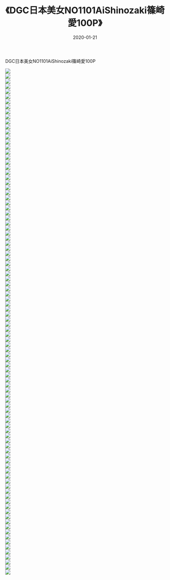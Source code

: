 ﻿---
layout: post
title:  《DGC日本美女NO1101AiShinozaki篠崎愛100P》
date:   2020-01-21
img: http://pic.660000.xyz/1:/性感/2020/DGC日本美女NO1101AiShinozaki篠崎愛100P/000.jpg
categories: [美女, 清纯, 唯美]
---

DGC日本美女NO1101AiShinozaki篠崎愛100P

  ![](http://pic.660000.xyz/1:/性感/2020/DGC日本美女NO1101AiShinozaki篠崎愛100P/001.jpg) <br> ![](http://pic.660000.xyz/1:/性感/2020/DGC日本美女NO1101AiShinozaki篠崎愛100P/002.jpg) <br> ![](http://pic.660000.xyz/1:/性感/2020/DGC日本美女NO1101AiShinozaki篠崎愛100P/003.jpg) <br> ![](http://pic.660000.xyz/1:/性感/2020/DGC日本美女NO1101AiShinozaki篠崎愛100P/004.jpg) <br> ![](http://pic.660000.xyz/1:/性感/2020/DGC日本美女NO1101AiShinozaki篠崎愛100P/005.jpg) <br> ![](http://pic.660000.xyz/1:/性感/2020/DGC日本美女NO1101AiShinozaki篠崎愛100P/006.jpg) <br> ![](http://pic.660000.xyz/1:/性感/2020/DGC日本美女NO1101AiShinozaki篠崎愛100P/007.jpg) <br> ![](http://pic.660000.xyz/1:/性感/2020/DGC日本美女NO1101AiShinozaki篠崎愛100P/008.jpg) <br> ![](http://pic.660000.xyz/1:/性感/2020/DGC日本美女NO1101AiShinozaki篠崎愛100P/009.jpg) <br> ![](http://pic.660000.xyz/1:/性感/2020/DGC日本美女NO1101AiShinozaki篠崎愛100P/010.jpg) <br> ![](http://pic.660000.xyz/1:/性感/2020/DGC日本美女NO1101AiShinozaki篠崎愛100P/011.jpg) <br> ![](http://pic.660000.xyz/1:/性感/2020/DGC日本美女NO1101AiShinozaki篠崎愛100P/012.jpg) <br> ![](http://pic.660000.xyz/1:/性感/2020/DGC日本美女NO1101AiShinozaki篠崎愛100P/013.jpg) <br> ![](http://pic.660000.xyz/1:/性感/2020/DGC日本美女NO1101AiShinozaki篠崎愛100P/014.jpg) <br> ![](http://pic.660000.xyz/1:/性感/2020/DGC日本美女NO1101AiShinozaki篠崎愛100P/015.jpg) <br> ![](http://pic.660000.xyz/1:/性感/2020/DGC日本美女NO1101AiShinozaki篠崎愛100P/016.jpg) <br> ![](http://pic.660000.xyz/1:/性感/2020/DGC日本美女NO1101AiShinozaki篠崎愛100P/017.jpg) <br> ![](http://pic.660000.xyz/1:/性感/2020/DGC日本美女NO1101AiShinozaki篠崎愛100P/018.jpg) <br> ![](http://pic.660000.xyz/1:/性感/2020/DGC日本美女NO1101AiShinozaki篠崎愛100P/019.jpg) <br> ![](http://pic.660000.xyz/1:/性感/2020/DGC日本美女NO1101AiShinozaki篠崎愛100P/020.jpg) <br> ![](http://pic.660000.xyz/1:/性感/2020/DGC日本美女NO1101AiShinozaki篠崎愛100P/021.jpg) <br> ![](http://pic.660000.xyz/1:/性感/2020/DGC日本美女NO1101AiShinozaki篠崎愛100P/022.jpg) <br> ![](http://pic.660000.xyz/1:/性感/2020/DGC日本美女NO1101AiShinozaki篠崎愛100P/023.jpg) <br> ![](http://pic.660000.xyz/1:/性感/2020/DGC日本美女NO1101AiShinozaki篠崎愛100P/024.jpg) <br> ![](http://pic.660000.xyz/1:/性感/2020/DGC日本美女NO1101AiShinozaki篠崎愛100P/025.jpg) <br> ![](http://pic.660000.xyz/1:/性感/2020/DGC日本美女NO1101AiShinozaki篠崎愛100P/026.jpg) <br> ![](http://pic.660000.xyz/1:/性感/2020/DGC日本美女NO1101AiShinozaki篠崎愛100P/027.jpg) <br> ![](http://pic.660000.xyz/1:/性感/2020/DGC日本美女NO1101AiShinozaki篠崎愛100P/028.jpg) <br> ![](http://pic.660000.xyz/1:/性感/2020/DGC日本美女NO1101AiShinozaki篠崎愛100P/029.jpg) <br> ![](http://pic.660000.xyz/1:/性感/2020/DGC日本美女NO1101AiShinozaki篠崎愛100P/030.jpg) <br> ![](http://pic.660000.xyz/1:/性感/2020/DGC日本美女NO1101AiShinozaki篠崎愛100P/031.jpg) <br> ![](http://pic.660000.xyz/1:/性感/2020/DGC日本美女NO1101AiShinozaki篠崎愛100P/032.jpg) <br> ![](http://pic.660000.xyz/1:/性感/2020/DGC日本美女NO1101AiShinozaki篠崎愛100P/033.jpg) <br> ![](http://pic.660000.xyz/1:/性感/2020/DGC日本美女NO1101AiShinozaki篠崎愛100P/034.jpg) <br> ![](http://pic.660000.xyz/1:/性感/2020/DGC日本美女NO1101AiShinozaki篠崎愛100P/035.jpg) <br> ![](http://pic.660000.xyz/1:/性感/2020/DGC日本美女NO1101AiShinozaki篠崎愛100P/036.jpg) <br> ![](http://pic.660000.xyz/1:/性感/2020/DGC日本美女NO1101AiShinozaki篠崎愛100P/037.jpg) <br> ![](http://pic.660000.xyz/1:/性感/2020/DGC日本美女NO1101AiShinozaki篠崎愛100P/038.jpg) <br> ![](http://pic.660000.xyz/1:/性感/2020/DGC日本美女NO1101AiShinozaki篠崎愛100P/039.jpg) <br> ![](http://pic.660000.xyz/1:/性感/2020/DGC日本美女NO1101AiShinozaki篠崎愛100P/040.jpg) <br> ![](http://pic.660000.xyz/1:/性感/2020/DGC日本美女NO1101AiShinozaki篠崎愛100P/041.jpg) <br> ![](http://pic.660000.xyz/1:/性感/2020/DGC日本美女NO1101AiShinozaki篠崎愛100P/042.jpg) <br> ![](http://pic.660000.xyz/1:/性感/2020/DGC日本美女NO1101AiShinozaki篠崎愛100P/043.jpg) <br> ![](http://pic.660000.xyz/1:/性感/2020/DGC日本美女NO1101AiShinozaki篠崎愛100P/044.jpg) <br> ![](http://pic.660000.xyz/1:/性感/2020/DGC日本美女NO1101AiShinozaki篠崎愛100P/045.jpg) <br> ![](http://pic.660000.xyz/1:/性感/2020/DGC日本美女NO1101AiShinozaki篠崎愛100P/046.jpg) <br> ![](http://pic.660000.xyz/1:/性感/2020/DGC日本美女NO1101AiShinozaki篠崎愛100P/047.jpg) <br> ![](http://pic.660000.xyz/1:/性感/2020/DGC日本美女NO1101AiShinozaki篠崎愛100P/048.jpg) <br> ![](http://pic.660000.xyz/1:/性感/2020/DGC日本美女NO1101AiShinozaki篠崎愛100P/049.jpg) <br> ![](http://pic.660000.xyz/1:/性感/2020/DGC日本美女NO1101AiShinozaki篠崎愛100P/050.jpg) <br> ![](http://pic.660000.xyz/1:/性感/2020/DGC日本美女NO1101AiShinozaki篠崎愛100P/051.jpg) <br> ![](http://pic.660000.xyz/1:/性感/2020/DGC日本美女NO1101AiShinozaki篠崎愛100P/052.jpg) <br> ![](http://pic.660000.xyz/1:/性感/2020/DGC日本美女NO1101AiShinozaki篠崎愛100P/053.jpg) <br> ![](http://pic.660000.xyz/1:/性感/2020/DGC日本美女NO1101AiShinozaki篠崎愛100P/054.jpg) <br> ![](http://pic.660000.xyz/1:/性感/2020/DGC日本美女NO1101AiShinozaki篠崎愛100P/055.jpg) <br> ![](http://pic.660000.xyz/1:/性感/2020/DGC日本美女NO1101AiShinozaki篠崎愛100P/056.jpg) <br> ![](http://pic.660000.xyz/1:/性感/2020/DGC日本美女NO1101AiShinozaki篠崎愛100P/057.jpg) <br> ![](http://pic.660000.xyz/1:/性感/2020/DGC日本美女NO1101AiShinozaki篠崎愛100P/058.jpg) <br> ![](http://pic.660000.xyz/1:/性感/2020/DGC日本美女NO1101AiShinozaki篠崎愛100P/059.jpg) <br> ![](http://pic.660000.xyz/1:/性感/2020/DGC日本美女NO1101AiShinozaki篠崎愛100P/060.jpg) <br> ![](http://pic.660000.xyz/1:/性感/2020/DGC日本美女NO1101AiShinozaki篠崎愛100P/061.jpg) <br> ![](http://pic.660000.xyz/1:/性感/2020/DGC日本美女NO1101AiShinozaki篠崎愛100P/062.jpg) <br> ![](http://pic.660000.xyz/1:/性感/2020/DGC日本美女NO1101AiShinozaki篠崎愛100P/063.jpg) <br> ![](http://pic.660000.xyz/1:/性感/2020/DGC日本美女NO1101AiShinozaki篠崎愛100P/064.jpg) <br> ![](http://pic.660000.xyz/1:/性感/2020/DGC日本美女NO1101AiShinozaki篠崎愛100P/065.jpg) <br> ![](http://pic.660000.xyz/1:/性感/2020/DGC日本美女NO1101AiShinozaki篠崎愛100P/066.jpg) <br> ![](http://pic.660000.xyz/1:/性感/2020/DGC日本美女NO1101AiShinozaki篠崎愛100P/067.jpg) <br> ![](http://pic.660000.xyz/1:/性感/2020/DGC日本美女NO1101AiShinozaki篠崎愛100P/068.jpg) <br> ![](http://pic.660000.xyz/1:/性感/2020/DGC日本美女NO1101AiShinozaki篠崎愛100P/069.jpg) <br> ![](http://pic.660000.xyz/1:/性感/2020/DGC日本美女NO1101AiShinozaki篠崎愛100P/070.jpg) <br> ![](http://pic.660000.xyz/1:/性感/2020/DGC日本美女NO1101AiShinozaki篠崎愛100P/071.jpg) <br> ![](http://pic.660000.xyz/1:/性感/2020/DGC日本美女NO1101AiShinozaki篠崎愛100P/072.jpg) <br> ![](http://pic.660000.xyz/1:/性感/2020/DGC日本美女NO1101AiShinozaki篠崎愛100P/073.jpg) <br> ![](http://pic.660000.xyz/1:/性感/2020/DGC日本美女NO1101AiShinozaki篠崎愛100P/074.jpg) <br> ![](http://pic.660000.xyz/1:/性感/2020/DGC日本美女NO1101AiShinozaki篠崎愛100P/075.jpg) <br> ![](http://pic.660000.xyz/1:/性感/2020/DGC日本美女NO1101AiShinozaki篠崎愛100P/076.jpg) <br> ![](http://pic.660000.xyz/1:/性感/2020/DGC日本美女NO1101AiShinozaki篠崎愛100P/077.jpg) <br> ![](http://pic.660000.xyz/1:/性感/2020/DGC日本美女NO1101AiShinozaki篠崎愛100P/078.jpg) <br> ![](http://pic.660000.xyz/1:/性感/2020/DGC日本美女NO1101AiShinozaki篠崎愛100P/079.jpg) <br> ![](http://pic.660000.xyz/1:/性感/2020/DGC日本美女NO1101AiShinozaki篠崎愛100P/080.jpg) <br> ![](http://pic.660000.xyz/1:/性感/2020/DGC日本美女NO1101AiShinozaki篠崎愛100P/081.jpg) <br> ![](http://pic.660000.xyz/1:/性感/2020/DGC日本美女NO1101AiShinozaki篠崎愛100P/082.jpg) <br> ![](http://pic.660000.xyz/1:/性感/2020/DGC日本美女NO1101AiShinozaki篠崎愛100P/083.jpg) <br> ![](http://pic.660000.xyz/1:/性感/2020/DGC日本美女NO1101AiShinozaki篠崎愛100P/084.jpg) <br> ![](http://pic.660000.xyz/1:/性感/2020/DGC日本美女NO1101AiShinozaki篠崎愛100P/085.jpg) <br> ![](http://pic.660000.xyz/1:/性感/2020/DGC日本美女NO1101AiShinozaki篠崎愛100P/086.jpg) <br> ![](http://pic.660000.xyz/1:/性感/2020/DGC日本美女NO1101AiShinozaki篠崎愛100P/087.jpg) <br> ![](http://pic.660000.xyz/1:/性感/2020/DGC日本美女NO1101AiShinozaki篠崎愛100P/088.jpg) <br> ![](http://pic.660000.xyz/1:/性感/2020/DGC日本美女NO1101AiShinozaki篠崎愛100P/089.jpg) <br> ![](http://pic.660000.xyz/1:/性感/2020/DGC日本美女NO1101AiShinozaki篠崎愛100P/090.jpg) <br> ![](http://pic.660000.xyz/1:/性感/2020/DGC日本美女NO1101AiShinozaki篠崎愛100P/091.jpg) <br> ![](http://pic.660000.xyz/1:/性感/2020/DGC日本美女NO1101AiShinozaki篠崎愛100P/092.jpg) <br> ![](http://pic.660000.xyz/1:/性感/2020/DGC日本美女NO1101AiShinozaki篠崎愛100P/093.jpg) <br> ![](http://pic.660000.xyz/1:/性感/2020/DGC日本美女NO1101AiShinozaki篠崎愛100P/094.jpg) <br> ![](http://pic.660000.xyz/1:/性感/2020/DGC日本美女NO1101AiShinozaki篠崎愛100P/095.jpg) <br> ![](http://pic.660000.xyz/1:/性感/2020/DGC日本美女NO1101AiShinozaki篠崎愛100P/096.jpg) <br> ![](http://pic.660000.xyz/1:/性感/2020/DGC日本美女NO1101AiShinozaki篠崎愛100P/097.jpg) <br> ![](http://pic.660000.xyz/1:/性感/2020/DGC日本美女NO1101AiShinozaki篠崎愛100P/098.jpg) <br> ![](http://pic.660000.xyz/1:/性感/2020/DGC日本美女NO1101AiShinozaki篠崎愛100P/099.jpg) <br> ![](http://pic.660000.xyz/1:/性感/2020/DGC日本美女NO1101AiShinozaki篠崎愛100P/100.jpg) <br>